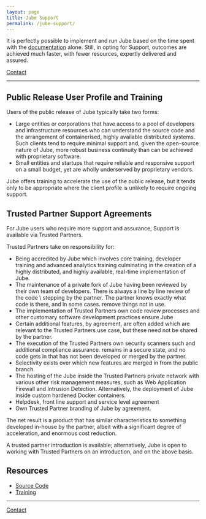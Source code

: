 ```yaml
---
layout: page
title: Jube Support
permalink: /jube-support/
---
```


It is perfectly possible to implement and run Jube based on the time spent with
the <a href="https://jube-home.github.io/jube/">documentation</a> alone. Still, in opting for Support, outcomes are
achieved much faster, with fewer resources, expertly delivered and assured.

<div class="hero__subscribe">
  <a href="/contact" class="button button--primary section-button">Contact</a>
</div>

---

## Public Release User Profile and Training

Users of the public release of Jube typically take two forms:

* Large entities or corporations that have access to a pool of developers and infrastructure resources who can
  understand
  the source code and the arrangement of containerised, highly available distributed systems. Such clients tend to
  require
  minimal support and, given the open-source nature of Jube, more robust business continuity than can be achieved with
  proprietary software.
* Small entities and startups that require reliable and responsive support on a small budget, yet are wholly underserved
  by proprietary vendors.

Jube offers training to accelerate the use of the public release, but it tends only to be appropriate where the client
profile is unlikely to require ongoing support.

## Trusted Partner Support Agreements

For Jube users who require more support and assurance, Support is available via Trusted Partners.

Trusted Partners take on responsibility for:

* Being accredited by Jube which involves core training, developer training and advanced analytics training
  culminating in the creation of a highly distributed, and highly available, real-time implementation of Jube.
* The maintenance of a private fork of Jube having been reviewed by their own team of developers. There is always a line
  by line review of the code \ stepping by the partner. The partner knows exactly what code is there, and in some cases.
  remove things not in use.
* The implementation of Trusted Partners own code review processes and other customary software development practices
  ensure
  Jube
* Certain additional features, by agreement, are often added which are relevant to the Trusted Partners use case, but
  these need
  not be shared by the partner.
* The execution of the Trusted Partners own security scanners such and additional compliance assurance.
  remains in a secure state, and no code gets in that has not been developed or merged by the partner.
* Selectivity exists over which new features are merged in from the public branch.
* The hosting of the Jube inside the Trusted Partners private network with various other risk management measures, such
  as
  Web Application Firewall and Intrusion Detection. Alternatively, the deployment of Jube inside custom hardened Docker
  containers.
* Helpdesk, front line support and service level agreement
* Own Trusted Partner branding of Jube by agreement.

The net result is a product that has similar characteristics to something developed in-house by the partner, albeit with
a significant
degree of acceleration, and enormous cost reduction.

A trusted partner introduction is available; alternatively, Jube is open to working with Trusted Partners on an
introduction, and on the above basis.

## Resources

* [Source Code](https://github.com/jube-home/aml-fraud-transaction-monitoring)
* [Training](/jube-training)

---

<div class="hero__subscribe">
  <a href="/contact" class="button button--primary section-button">Contact</a>
</div>